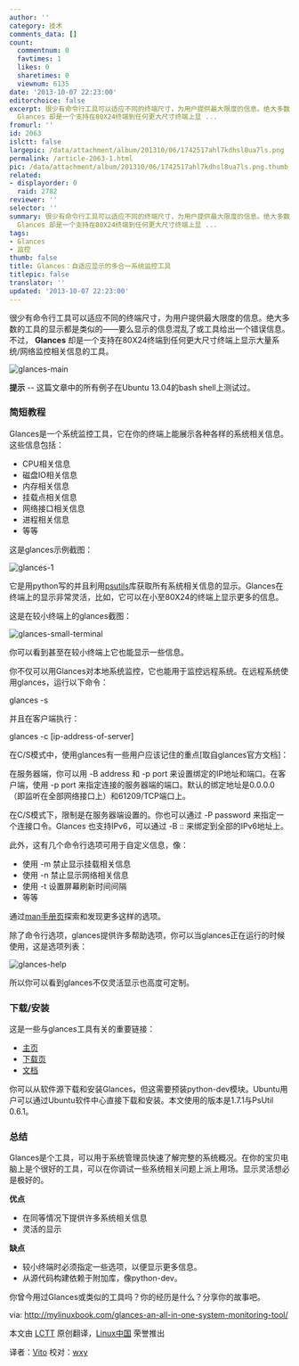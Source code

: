 ```yaml
---
author: ''
category: 技术
comments_data: []
count:
  commentnum: 0
  favtimes: 1
  likes: 0
  sharetimes: 0
  viewnum: 6135
date: '2013-10-07 22:23:00'
editorchoice: false
excerpt: 很少有命令行工具可以适应不同的终端尺寸，为用户提供最大限度的信息。绝大多数的工具的显示都是类似的要么显示的信息混乱了或工具给出一个错误信息。不过，
  Glances 却是一个支持在80X24终端到任何更大尺寸终端上显 ...
fromurl: ''
id: 2063
islctt: false
largepic: /data/attachment/album/201310/06/1742517ahl7kdhsl8ua7ls.png
permalink: /article-2063-1.html
pic: /data/attachment/album/201310/06/1742517ahl7kdhsl8ua7ls.png.thumb.jpg
related:
- displayorder: 0
  raid: 2782
reviewer: ''
selector: ''
summary: 很少有命令行工具可以适应不同的终端尺寸，为用户提供最大限度的信息。绝大多数的工具的显示都是类似的要么显示的信息混乱了或工具给出一个错误信息。不过，
  Glances 却是一个支持在80X24终端到任何更大尺寸终端上显 ...
tags:
- Glances
- 监控
thumb: false
title: Glances：自适应显示的多合一系统监控工具
titlepic: false
translator: ''
updated: '2013-10-07 22:23:00'
---
```


很少有命令行工具可以适应不同的终端尺寸，为用户提供最大限度的信息。绝大多数的工具的显示都是类似的——要么显示的信息混乱了或工具给出一个错误信息。不过， **Glances** 却是一个支持在80X24终端到任何更大尺寸终端上显示大量系统/网络监控相关信息的工具。


![glances-main](/data/attachment/album/201310/06/1742517ahl7kdhsl8ua7ls.png)


**提示** -- 这篇文章中的所有例子在Ubuntu 13.04的bash shell上测试过。


### **简短教程**


Glances是一个系统监控工具，它在你的终端上能展示各种各样的系统相关信息。这些信息包括：


* CPU相关信息
* 磁盘IO相关信息
* 内存相关信息
* 挂载点相关信息
* 网络接口相关信息
* 进程相关信息
* 等等


这是glances示例截图：


![glances-1](/data/attachment/album/201310/06/17425355ajkjqcjak654af.png)


它是用python写的并且利用[psutils](http://code.google.com/p/psutil/)库获取所有系统相关信息的显示。Glances在终端上的显示非常灵活，比如，它可以在小至80X24的终端上显示更多的信息。


这是在较小终端上的glances截图：


![glances-small-terminal](/data/attachment/album/201310/06/174255eb1wljbi7wjp5454.png)


你可以看到甚至在较小终端上它也能显示一些信息。


你不仅可以用Glances对本地系统监控，它也能用于监控远程系统。在远程系统使用glances，运行以下命令：


glances -s


并且在客户端执行：


glances -c [ip-address-of-server]


在C/S模式中，使用glances有一些用户应该记住的重点[取自glances官方文档]：


在服务器端，你可以用 -B address 和 -p port 来设置绑定的IP地址和端口。在客户端，使用 -p port 来指定连接的服务器端的端口。默认的绑定地址是0.0.0.0（即监听在全部网络接口上）和61209/TCP端口上。


在C/S模式下，限制是在服务器端设置的。你也可以通过 -P password 来指定一个连接口令。Glances 也支持IPv6，可以通过 -B :: 来绑定到全部的IPv6地址上。


此外，这有几个命令行选项可用于自定义信息，像：


* 使用 -m 禁止显示挂载相关信息
* 使用 -n 禁止显示网络相关信息
* 使用 -t 设置屏幕刷新时间间隔
* 等等


通过[man手册页](http://linux.die.net/man/1/glances)探索和发现更多这样的选项。


除了命令行选项，glances提供许多帮助选项，你可以当glances正在运行的时候使用，这是选项列表：


![glances-help](/data/attachment/album/201310/06/174256owbbtqgqtgpylepw.png)


所以你可以看到glances不仅灵活显示也高度可定制。


### **下载/安装**


这是一些与glances工具有关的重要链接：


* [主页](http://nicolargo.github.io/glances/)
* [下载页](http://nicolargo.github.io/glances/)
* [文档](https://github.com/nicolargo/glances/blob/master/docs/glances-doc.rst#introduction)


你可以从软件源下载和安装Glances，但这需要预装python-dev模块。Ubuntu用户可以通过Ubuntu软件中心直接下载和安装。本文使用的版本是1.7.1与PsUtil 0.6.1。


### **总结**


Glances是个工具，可以用于系统管理员快速了解完整的系统概况。在你的宝贝电脑上是个很好的工具，可以在你调试一些系统相关问题上派上用场。显示灵活想必是极好的。


**优点**


* 在同等情况下提供许多系统相关信息
* 灵活的显示


**缺点**


* 较小终端时必须指定一些选项，以便显示更多信息。
* 从源代码构建依赖于附加库，像python-dev。


你曾今用过Glances或类似的工具吗？你的经历是什么？分享你的故事吧。


 


via: <http://mylinuxbook.com/glances-an-all-in-one-system-monitoring-tool/>


本文由 [LCTT](https://github.com/LCTT/TranslateProject) 原创翻译，[Linux中国](http://linux.cn/portal.php) 荣誉推出


译者：[Vito](http://linux.cn/space/Vito) 校对：[wxy](http://linux.cn/space/wxy)